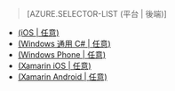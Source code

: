 > [AZURE.SELECTOR-LIST (平台 | 後端)]
- [(iOS | 任意)](mobile-services-ios-get-started-offline-data.md)
- [(Windows 通用 C# | 任意)](mobile-services-windows-store-dotnet-get-started-offline-data.md)
- [(Windows Phone | 任意)](mobile-services-windows-phone-get-started-offline-data.md)
- [(Xamarin iOS | 任意)](mobile-services-xamarin-ios-get-started-offline-data.md)
- [(Xamarin Android | 任意)](mobile-services-xamarin-android-get-started-offline-data.md)

<!--HONumber=42-->
